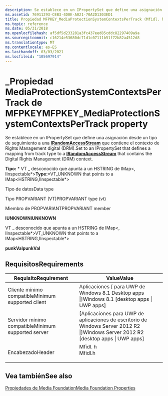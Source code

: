 ```yaml
---
description: Se establece en un IPropertySet que define una asignación desde un tipo de seguimiento a una IRandomAccessStream que contiene el contexto de Rights Management digital (DRM).
ms.assetid: 76911293-CEB3-4D0E-A021-70A2D1303ED1
title: Propiedad MFPKEY_MediaProtectionSystemContextsPerTrack (Mfidl. h)
ms.topic: reference
ms.date: 05/31/2018
ms.openlocfilehash: af5df5d233281a3fc437eed85cddc82297409a9a
ms.sourcegitcommit: c16214e53680dc71d1c07111b51f72b82a4512d8
ms.translationtype: MT
ms.contentlocale: es-ES
ms.lasthandoff: 03/03/2021
ms.locfileid: "105697914"
---
```

# <a name="mfpkey_mediaprotectionsystemcontextspertrack-property"></a><span data-ttu-id="b0c8c-103">\_Propiedad MediaProtectionSystemContextsPerTrack de MFPKEY</span><span class="sxs-lookup"><span data-stu-id="b0c8c-103">MFPKEY\_MediaProtectionSystemContextsPerTrack property</span></span>

<span data-ttu-id="b0c8c-104">Se establece en un IPropertySet que define una asignación desde un tipo de seguimiento a una [**IRandomAccessStream**](/previous-versions//hh438400(v=vs.85)) que contiene el contexto de Rights Management digital (DRM).</span><span class="sxs-lookup"><span data-stu-id="b0c8c-104">Set to an IPropertySet that defines a mapping from track type to a [**IRandomAccessStream**](/previous-versions//hh438400(v=vs.85)) that contains the Digital Rights Management (DRM) context.</span></span>

<span data-ttu-id="b0c8c-105">**Tipo:** \* VT \_ desconocido que apunta a un HSTRING de IMap<, IInspectable\*></span><span class="sxs-lookup"><span data-stu-id="b0c8c-105">**Type:**\*VT\_UNKNOWN that points to a IMap<HSTRING,IInspectable\*></span></span>



<span data-ttu-id="b0c8c-106">Tipo de datos</span><span class="sxs-lookup"><span data-stu-id="b0c8c-106">Data type</span></span>

<span data-ttu-id="b0c8c-107">Tipo PROPVARIANT (VT)</span><span class="sxs-lookup"><span data-stu-id="b0c8c-107">PROPVARIANT type (vt)</span></span>

<span data-ttu-id="b0c8c-108">Miembro de PROPVARIANT</span><span class="sxs-lookup"><span data-stu-id="b0c8c-108">PROPVARIANT member</span></span>

<span data-ttu-id="b0c8c-109">**IUNKNOWN**</span><span class="sxs-lookup"><span data-stu-id="b0c8c-109">**IUNKNOWN**</span></span>

<span data-ttu-id="b0c8c-110">VT \_ desconocido que apunta a un HSTRING de IMap<, IInspectable\*></span><span class="sxs-lookup"><span data-stu-id="b0c8c-110">VT\_UNKNOWN that points to a IMap<HSTRING,IInspectable\*></span></span>

<span data-ttu-id="b0c8c-111">**punkVal**</span><span class="sxs-lookup"><span data-stu-id="b0c8c-111">**punkVal**</span></span>



## <a name="requirements"></a><span data-ttu-id="b0c8c-112">Requisitos</span><span class="sxs-lookup"><span data-stu-id="b0c8c-112">Requirements</span></span>



| <span data-ttu-id="b0c8c-113">Requisito</span><span class="sxs-lookup"><span data-stu-id="b0c8c-113">Requirement</span></span> | <span data-ttu-id="b0c8c-114">Value</span><span class="sxs-lookup"><span data-stu-id="b0c8c-114">Value</span></span> |
|-------------------------------------|------------------------------------------------------------------------------------|
| <span data-ttu-id="b0c8c-115">Cliente mínimo compatible</span><span class="sxs-lookup"><span data-stu-id="b0c8c-115">Minimum supported client</span></span><br/> | <span data-ttu-id="b0c8c-116">Aplicaciones \[ para UWP de Windows 8.1 Desktop apps \|\]</span><span class="sxs-lookup"><span data-stu-id="b0c8c-116">Windows 8.1 \[desktop apps \| UWP apps\]</span></span><br/>                                |
| <span data-ttu-id="b0c8c-117">Servidor mínimo compatible</span><span class="sxs-lookup"><span data-stu-id="b0c8c-117">Minimum supported server</span></span><br/> | <span data-ttu-id="b0c8c-118">\[Aplicaciones para UWP de aplicaciones de escritorio de Windows Server 2012 R2 \|\]</span><span class="sxs-lookup"><span data-stu-id="b0c8c-118">Windows Server 2012 R2 \[desktop apps \| UWP apps\]</span></span><br/>                     |
| <span data-ttu-id="b0c8c-119">Encabezado</span><span class="sxs-lookup"><span data-stu-id="b0c8c-119">Header</span></span><br/>                   | <dl> <span data-ttu-id="b0c8c-120"><dt>Mfidl. h</dt></span><span class="sxs-lookup"><span data-stu-id="b0c8c-120"><dt>Mfidl.h</dt></span></span> </dl> |



## <a name="see-also"></a><span data-ttu-id="b0c8c-121">Vea también</span><span class="sxs-lookup"><span data-stu-id="b0c8c-121">See also</span></span>

<dl> <dt>

[<span data-ttu-id="b0c8c-122">Propiedades de Media Foundation</span><span class="sxs-lookup"><span data-stu-id="b0c8c-122">Media Foundation Properties</span></span>](media-foundation-properties.md)
</dt> </dl>

 

 
